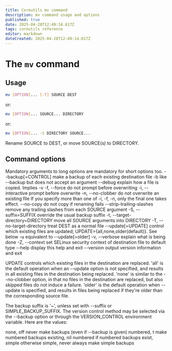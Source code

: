 ```yaml
---
title: Coreutils mv command
description: mv command usage and options
published: true
date: 2025-04-28T12:49:14.617Z
tags: coreutils reference
editor: markdown
dateCreated: 2025-04-28T12:49:14.617Z
---
```



# The `mv` command


## Usage

```bash
mv [OPTION]... [-T] SOURCE DEST
```

or:

```bash
mv [OPTION]... SOURCE... DIRECTORY
```

or:

```bash
mv [OPTION]... -t DIRECTORY SOURCE...
```
Rename SOURCE to DEST, or move SOURCE(s) to DIRECTORY.


## Command options

Mandatory arguments to long options are mandatory for short options too.
      --backup[=CONTROL]       make a backup of each existing destination file
  -b                           like --backup but does not accept an argument
      --debug                  explain how a file is copied.  Implies -v
  -f, --force                  do not prompt before overwriting
  -i, --interactive            prompt before overwrite
  -n, --no-clobber             do not overwrite an existing file
If you specify more than one of -i, -f, -n, only the final one takes effect.
      --no-copy                do not copy if renaming fails
      --strip-trailing-slashes  remove any trailing slashes from each SOURCE
                                 argument
  -S, --suffix=SUFFIX          override the usual backup suffix
  -t, --target-directory=DIRECTORY  move all SOURCE arguments into DIRECTORY
  -T, --no-target-directory    treat DEST as a normal file
  --update[=UPDATE]            control which existing files are updated;
                                 UPDATE={all,none,older(default)}.  See below
  -u                           equivalent to --update[=older]
  -v, --verbose                explain what is being done
  -Z, --context                set SELinux security context of destination
                                 file to default type
      --help        display this help and exit
      --version     output version information and exit

UPDATE controls which existing files in the destination are replaced.
'all' is the default operation when an --update option is not specified,
and results in all existing files in the destination being replaced.
'none' is similar to the --no-clobber option, in that no files in the
destination are replaced, but also skipped files do not induce a failure.
'older' is the default operation when --update is specified, and results
in files being replaced if they're older than the corresponding source file.

The backup suffix is '~', unless set with --suffix or SIMPLE_BACKUP_SUFFIX.
The version control method may be selected via the --backup option or through
the VERSION_CONTROL environment variable.  Here are the values:

  none, off       never make backups (even if --backup is given)
  numbered, t     make numbered backups
  existing, nil   numbered if numbered backups exist, simple otherwise
  simple, never   always make simple backups